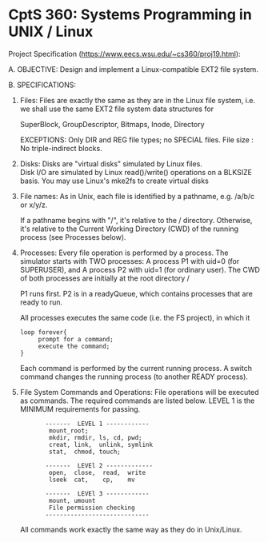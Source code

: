 # CptS 360: Systems Programming in UNIX / Linux

Project Specification (https://www.eecs.wsu.edu/~cs360/proj19.html):

  A. OBJECTIVE:
   Design and implement a Linux-compatible EXT2 file system.

  B. SPECIFICATIONS:
1. Files:
   Files are exactly the same as they are in the Linux file system, i.e.
   we shall use the same EXT2 file system data structures for

      SuperBlock, GroupDescriptor, Bitmaps, Inode, Directory

   EXCEPTIONS:
      Only DIR and REG file types; no SPECIAL files.
      File size : No triple-indirect blocks.
   
2. Disks:
    Disks are "virtual disks" simulated by Linux files.  
    Disk I/O are simulated by Linux read()/write() operations on a BLKSIZE 
    basis. You may use Linux's mke2fs to create virtual disks

3. File names:
   As in Unix, each file is identified by a pathname, e.g. /a/b/c or x/y/z.

   If a pathname begins with "/",  it's relative to the / directory.
   Otherwise, it's relative to the Current Working Directory (CWD) of the 
   running process (see Processes below). 

4. Processes:
   Every file operation is performed by a process.
   The simulator starts with TWO processes:
       A process P1 with uid=0 (for SUPERUSER), and
       A process P2 with uid=1 (for ordinary user).
   The CWD of both processes are initially at the root directory /
  
   P1 runs first. P2 is in a readyQueue, which contains processes that are 
   ready to run.

   All processes executes the same code (i.e. the FS project), in which it

       loop forever{
            prompt for a command;
            execute the command;
       }
 
   Each command is performed by the current running process. A switch command
   changes the running process (to another READY process).

5. File System Commands and Operations:
   File operations will be executed as commands. The required commands are 
   listed below. LEVEL 1 is the MINIMUM requirements for passing.
    
              -------  LEVEL 1 ------------ 
               mount_root;
               mkdir, rmdir, ls, cd, pwd;
               creat, link,  unlink, symlink
               stat,  chmod, touch;

              -------  LEVEl 2 -------------
               open,  close,  read,  write
               lseek  cat,    cp,    mv

              -------  LEVEl 3 ------------ 
               mount, umount
               File permission checking
              -----------------------------
      
   All commands work exactly the same way as they do in Unix/Linux. 
